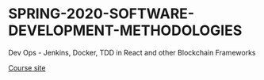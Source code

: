 # SPRING-2020-SOFTWARE-DEVELOPMENT-METHODOLOGIES
Dev Ops - Jenkins, Docker, TDD in React and other Blockchain Frameworks


[Course site](https://georgebrowncollege-toronto.github.io/Software-Development-Methodologies/)